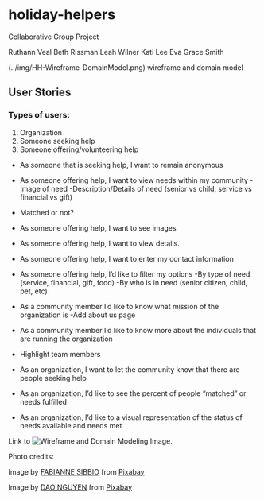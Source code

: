# holiday-helpers
Collaborative Group Project

Ruthann Veal
Beth Rissman
Leah Wilner
Kati Lee
Eva Grace Smith


(../img/HH-Wireframe-DomainModel.png) wireframe and domain model


## User Stories
### Types of users: 
1. Organization
2. Someone seeking help
3. Someone offering/volunteering help

 - As someone that is seeking help, I want to remain anonymous

- As someone offering help, I want to view needs within my community
  -Image of need
  -Description/Details of need (senior vs child, service vs financial vs gift)
- Matched or not?
- As someone offering help, I want to see images
- As someone offering help, I want to view details.
- As someone offering help, I want to enter my contact information
- As someone offering help, I’d like to filter my options
  -By type of need (service, financial, gift, food)
  -By who is in need (senior citizen, child, pet, etc)

- As a community member I’d like to know what mission of the organization is
  -Add about us page
- As a community member I’d like to know more about the individuals that are running the organization
- Highlight  team members

- As an organization, I want to let the community know that there are people seeking help
- As an organization, I’d like to see the percent of people “matched” or needs fulfilled
- As an organization, I’d like to a visual representation of the status of needs available and needs met

Link to ![Wireframe and Domain Modeling Image](HolidayHelpers.drawio).


Photo credits:  

Image by <a href="https://pixabay.com/users/583286-583286/?utm_source=link-attribution&amp;utm_medium=referral&amp;utm_campaign=image&amp;utm_content=3671461">FABIANNE SIBBIO</a> from <a href="https://pixabay.com//?utm_source=link-attribution&amp;utm_medium=referral&amp;utm_campaign=image&amp;utm_content=3671461">Pixabay</a>

Image by <a href="https://pixabay.com/users/ken142857-30559248/?utm_source=link-attribution&amp;utm_medium=referral&amp;utm_campaign=image&amp;utm_content=7517967">DAO NGUYEN</a> from <a href="https://pixabay.com//?utm_source=link-attribution&amp;utm_medium=referral&amp;utm_campaign=image&amp;utm_content=7517967">Pixabay</a>